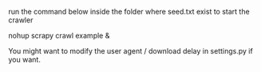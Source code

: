 run the command below inside the folder where seed.txt exist to start the crawler

nohup scrapy crawl example &

You might want to modify the user agent / download delay in settings.py if you want. 

